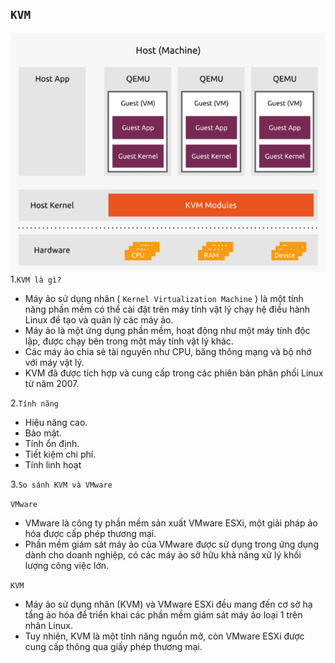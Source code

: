 ## `KVM`
![KVM](../img/KVM.png)
1.`KVM là gì?`
    
- Máy ảo sử dụng nhân ( `Kernel Virtualization Machine` ) là một tính năng phần mềm có thể cài đặt trên máy tính vật lý chạy hệ điều hành Linux để tạo và quản lý các máy ảo.
- Máy ảo là một ứng dụng phần mềm, hoạt động như một máy tính độc lập, được chạy bên trong một máy tính vật lý khác. 
- Các máy ảo chia sẻ tài nguyên như CPU, băng thông mạng và bộ nhớ với máy vật lý.
- KVM đã được tích hợp và cung cấp trong các phiên bản phân phối Linux từ năm 2007.

2.`Tính năng`
- Hiệu năng cao.
- Bảo mật.
- Tính ổn định.
- Tiết kiệm chi phí.
- Tính linh hoạt

3.`So sánh KVM và VMware`

`VMware`
- VMware là công ty phần mềm sản xuất VMware ESXi, một giải pháp ảo hóa được cấp phép thương mại. 
- Phần mềm giám sát máy ảo của VMware được sử dụng trong ứng dụng dành cho doanh nghiệp, có các máy ảo sở hữu khả năng xử lý khối lượng công việc lớn.

`KVM`

- Máy ảo sử dụng nhân (KVM) và VMware ESXi đều mang đến cơ sở hạ tầng ảo hóa để triển khai các phần mềm giám sát máy ảo loại 1 trên nhân Linux.
- Tuy nhiên, KVM là một tính năng nguồn mở, còn VMware ESXi được cung cấp thông qua giấy phép thương mại.